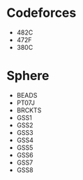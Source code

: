 # Codeforces

* 482C
* 472F
* 380C

# Sphere

* BEADS
* PT07J
* BRCKTS
* GSS1
* GSS2
* GSS3
* GSS4
* GSS5
* GSS6
* GSS7
* GSS8

